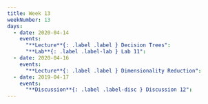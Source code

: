 ```yaml
---
title: Week 13
weekNumber: 13
days:
  - date: 2020-04-14
    events:
      "**Lecture**{: .label .label } Decision Trees":
      "**Lab**{: .label .label-lab } Lab 11":
  - date: 2020-04-16
    events:
      "**Lecture**{: .label .label } Dimensionality Reduction":
  - date: 2019-04-17
    events:
      "**Discussion**{: .label .label-disc } Discussion 12":
---
```

